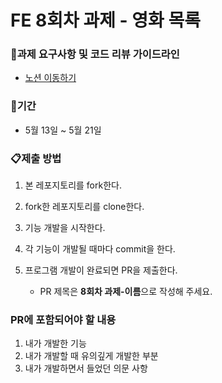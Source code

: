 # FE 8회차 과제 - 영화 목록

### 📌과제 요구사항 및 코드 리뷰 가이드라인

- [노션 이동하기](https://www.notion.so/jinlee1703/8-useEffect-Hook-e1bbcddb30db4f99b076626862b47eb4?pvs=4#79e9b500b84c4f71a213fa118bd40103)

### 📅기간

- 5월 13일 ~ 5월 21일

### 📋제출 방법

1. 본 레포지토리를 fork한다.
2. fork한 레포지토리를 clone한다.
3. 기능 개발을 시작한다.
4. 각 기능이 개발될 때마다 commit을 한다.
5. 프로그램 개발이 완료되면 PR을 제출한다.

   - PR 제목은 **8회차 과제-이름**으로 작성해 주세요.

### PR에 포함되어야 할 내용

1. 내가 개발한 기능
2. 내가 개발할 때 유의깊게 개발한 부분
3. 내가 개발하면서 들었던 의문 사항
